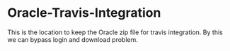 # Oracle-Travis-Integration
This is the location to keep the Oracle zip file for travis integration. 
By this we can bypass login and download problem.